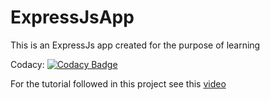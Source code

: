 # ExpressJsApp
This is an ExpressJs app created for the purpose of learning

Codacy: [![Codacy Badge](https://api.codacy.com/project/badge/Grade/b205ff5da7d0472b8a7d860f5f0ee8a2)](https://www.codacy.com/app/Hemanth759/ExpressJsApp?utm_source=github.com&amp;utm_medium=referral&amp;utm_content=Hemanth759/ExpressJsApp&amp;utm_campaign=Badge_Grade)

For the tutorial followed in this project see this [video](https://youtu.be/L72fhGm1tfE)
